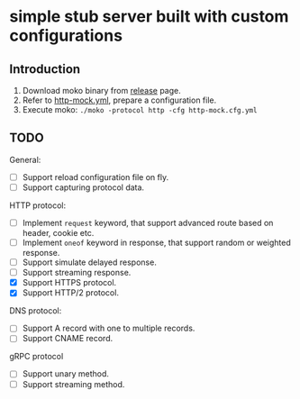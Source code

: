 # simple stub server built with custom configurations

## Introduction

1. Download moko binary from [release](//github.com/yadq/moko/releases) page.
1. Refer to [http-mock.yml](//github.com/yadq/moko/blob/master/examples/http-mock.yml), prepare a configuration file.
1. Execute moko: `./moko -protocol http -cfg http-mock.cfg.yml`

## TODO

General:

* [ ] Support reload configuration file on fly.
* [ ] Support capturing protocol data.

HTTP protocol:

* [ ] Implement `request` keyword, that support advanced route based on header, cookie etc.
* [ ] Implement `oneof` keyword in response, that support random or weighted response.
* [ ] Support simulate delayed response.
* [ ] Support streaming response.
* [x] Support HTTPS protocol.
* [x] Support HTTP/2 protocol.

DNS protocol:

* [ ] Support A record with one to multiple records.
* [ ] Support CNAME record.

gRPC protocol

* [ ] Support unary method.
* [ ] Support streaming method.
